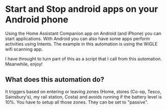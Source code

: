 # Start and Stop android apps on your Android phone

Using the Home Assistant Companion app on Android (and iPhone) you can start applications. With Android you can also have some apps perform activities using Intents. The example in this automation is using the WiGLE wifi scanning app. 

I have throught to turn part of this as a script that I call from this automation. Meanwhile, enjoy!

## What does this automation do?

It triggers based on entering or leaving zones (Home, stores (Co-op, Tesco, Sainsbury's), my rail station, Costa) and avoids running if the battery level is 10%. You have to setup all those zones. They can be set to "passive".
